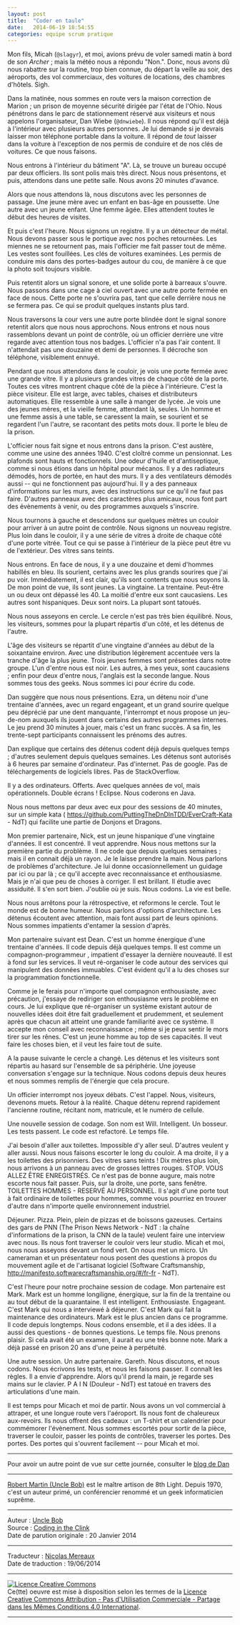 ```yaml
---
layout: post
title:  "Coder en taule"
date:   2014-06-19 18:54:55
categories: equipe scrum pratique
---
```

Mon fils, Micah (`@slagyr`), et moi, avions prévu de voler samedi matin à bord de son _Archer_ ; mais la météo nous a répondu "Non.". Donc, nous avons dû nous rabattre sur la routine, trop bien connue, du départ la veille au soir, des aéroports, des vol commerciaux, des voitures de locations, des chambres d'hôtels. Sigh.

Dans la matinée, nous sommes en route vers la maison correction de Marion ; un prison de moyenne sécurité dirigée par l'état de l'Ohio. Nous pénétrons dans le parc de stationnement réservé aux visiteurs et nous appelons l'organisateur, Dan Wiebe (`@dnwiebe`). Il nous répond qu'il est déjà à l'intérieur avec plusieurs autres personnes. Je lui demande si je devrais laisser mon téléphone portable dans la voiture. Il répond de _tout_ laisser dans la voiture à l'exception de nos permis de conduire et de nos clés de voitures. Ce que nous faisons.

Nous entrons à l'intérieur du bâtiment "A". Là, se trouve un bureau occupé par deux officiers. Ils sont polis mais très direct. Nous nous présentons, et puis, attendons dans une petite salle. Nous avons 20 minutes d'avance.

Alors que nous attendons là, nous discutons avec les personnes de passage. Une jeune mère avec un enfant en bas-âge en poussette. Une autre avec un jeune enfant. Une femme âgée. Elles attendent toutes le début des heures de visites.

Et puis c'est l'heure. Nous signons un registre. Il y a un détecteur de métal. Nous devons passer sous le portique avec nos poches retournées. Les miennes ne se retournent pas, mais l'officier me fait passer tout de même. Les vestes sont fouillées. Les clés de voitures examinées. Les permis de conduire mis dans des portes-badges autour du cou, de manière à ce que la photo soit toujours visible.

Puis retentit alors un signal sonore, et une solide porte à barreaux s'ouvre. Nous passons dans une cage à ciel ouvert avec une autre porte fermée en face de nous. Cette porte ne s'ouvrira pas, tant que celle derrière nous ne se fermera pas. Ce qui se produit quelques instants plus tard.

Nous traversons la cour vers une autre porte blindée dont le signal sonore retentit alors que nous nous approchons. Nous entrons et nous nous rassemblons devant un point de contrôle, où un officier derrière une vitre regarde avec attention tous nos badges. L'officier n'a pas l'air content. Il n'attendait pas une douzaine et demi de personnes. Il décroche son téléphone, visiblement ennuyé.

Pendant que nous attendons dans le couloir, je vois une porte fermée avec une grande vitre. Il y a plusieurs grandes vitres de chaque côté de la porte. Toutes ces vitres montrent chaque côté de la pièce à l'intérieure. C'est la pièce visiteur. Elle est large, avec tables, chaises et distributeurs automatiques. Elle ressemble à une salle à manger de lycée. Je vois une des jeunes mères, et la vieille femme, attendant là, seules. Un homme et une femme assis à une table, se caressent la main, se sourient et se regardent l'un l'autre, se racontant des petits mots doux. Il porte le bleu de la prison. 

L'officier nous fait signe et nous entrons dans la prison. C'est austère, comme une usine des années 1940. C'est cloîtré comme un pensionnat. Les plafonds sont hauts et fonctionnels. Une odeur d'huile et d'antiseptique, comme si nous étions dans un hôpital pour mécanos. Il y a des radiateurs démodés, hors de portée, en haut des murs. Il y a des ventilateurs démodés aussi -- qui ne fonctionnent pas aujourd'hui. Il y a des panneaux d'informations sur les murs, avec des instructions sur ce qu'il ne faut pas faire. D'autres panneaux avec des caractères plus amicaux, nous font part des évènements à venir, ou des programmes auxquels s'inscrire.

Nous tournons à gauche et descendons sur quelques mètres un couloir pour arriver à un autre point de contrôle. Nous signons un nouveau registre. Plus loin dans le couloir, il y a une série de vitres à droite de chaque côté d'une porte vitrée. Tout ce qui se passe à l'intérieur de la pièce peut être vu de l'extérieur. Des vitres sans teints.

Nous entrons. En face de nous, il y a une douzaine et demi d'hommes habillés en bleu. Ils sourient, certains avec les plus grands sourires que j'ai pu voir. Immédiatement, il est clair, qu'ils sont contents que nous soyons là. De mon point de vue, ils sont jeunes. La vingtaine. La trentaine. Peut-être un ou deux ont dépassé les 40. La moitié d'entre eux sont caucasiens. Les autres sont hispaniques. Deux sont noirs. La plupart sont tatoués.

Nous nous asseyons en cercle. Le cercle n'est pas très bien équilibré. Nous, les visiteurs, sommes pour la plupart répartis d'un côté, et les détenus de l'autre.

L'âge des visiteurs se répartit d'une vingtaine d'années au début de la soixantaine environ. Avec une distribution légèrement accentuée vers la tranche d'âge la plus jeune. Trois jeunes femmes sont présentes dans notre groupe. L'un d'entre nous est noir. Les autres, à mes yeux, sont caucasiens ; enfin pour deux d'entre nous, l'anglais est la seconde langue. Nous sommes tous des geeks. Nous sommes ici pour écrire du code.

Dan suggère que nous nous présentions. Ezra, un détenu noir d'une trentaine d'années, avec un regard engageant, et un grand sourire quelque peu déprécié par une dent manquante, l'interrompt et nous propose un jeu-de-nom auxquels ils jouent dans certains des autres programmes internes. Le jeu prend 30 minutes à jouer, mais c'est un franc succès. A sa fin, les trente-sept participants connaissent les prénoms des autres. 

Dan explique que certains des détenus codent déjà depuis quelques temps ; d'autres seulement depuis quelques semaines. Les détenus sont autorisés à 6 heures par semaine d'ordinateur. Pas d'internet. Pas de google. Pas de téléchargements de logiciels libres. Pas de StackOverflow.

Il y a des ordinateurs. Offerts. Avec quelques années de vol, mais opérationnels. Double écrans ! Eclipse. Nous coderons en Java.

Nous nous mettons par deux avec eux pour des sessions de 40 minutes, sur un simple kata ( https://github.com/PuttingTheDnDInTDD/EverCraft-Kata - NdT) qui facilite une partie de Donjons et Dragons.

Mon premier partenaire, Nick, est un jeune hispanique d'une vingtaine d'années. Il est concentré. Il veut apprendre. Nous nous mettons sur la première partie du problème. Il ne code que depuis quelques semaines ; mais il en connait déjà un rayon. Je le laisse prendre la main. Nous parlons de problèmes d'architecture. Je lui donne occasionnellement un guidage par ici ou par là ; ce qu'il accepte avec reconnaissance et enthousiasme. Mais je n'ai que peu de choses à corriger. Il est brillant. Il étudie avec assiduité. Il s'en sort bien. J'oublie où je suis. Nous codons. La vie est belle.

Nous nous arrêtons pour la rétrospective, et reformons le cercle. Tout le monde est de bonne humeur. Nous parlons d'options d'architecture. Les détenus écoutent avec attention, mais font aussi part de leurs opinions. Nous sommes impatients d'entamer la session d'après.

Mon partenaire suivant est Dean. C'est un homme énergique d'une trentaine d'années. Il code depuis déjà quelques temps. Il est comme un compagnon-programmeur , impatient d'essayer la dernière nouveauté. Il est à fond sur les services. Il veut ré-organiser le code autour des services qui manipulent des données immuables. C'est évident qu'il a lu des choses sur la programmation fonctionnelle.

Comme je le ferais pour n'importe quel compagnon enthousiaste, avec précaution, j'essaye  de rediriger son enthousiasme vers le problème en cours. Je lui explique que ré-organiser un système existant autour de nouvelles idées doit être fait graduellement et prudemment, et seulement après que chacun ait atteint une grande familiarité avec ce système. Il accepte  mon conseil avec reconnaissance ; même si je peux sentir le mors tirer sur les rênes. C'est un jeune homme au top de ses capacités. Il veut faire les choses bien, et il veut les faire tout de suite.

A la pause suivante le cercle a changé. Les détenus et les visiteurs sont répartis au hasard sur l'ensemble de sa périphérie. Une joyeuse conversation s'engage sur la technique. Nous codons depuis deux heures et nous sommes remplis de l'énergie que cela procure.

Un officier interrompt nos joyeux débats. C'est l'appel. Nous, visiteurs, devenons muets. Retour à la réalité. Chaque détenu reprend rapidement l'ancienne routine, récitant nom, matricule, et le numéro de cellule.

Une nouvelle session de codage. Son nom est Will. Intelligent. Un bosseur. Les tests passent. Le code est refactoré. Le temps file.

J'ai besoin d'aller aux toilettes. Impossible d'y aller seul. D'autres veulent y aller aussi. Nous nous faisons escorter le long du couloir. A ma droite, il y a les toilettes des prisonniers. Des vitres sans teints ! Dix mètres plus loin, nous arrivons à un panneau avec de grosses lettres rouges. STOP. VOUS ALLEZ ÊTRE ENREGISTRÉS. Ce n'est pas de bonne augure, mais notre escorte nous fait passer. Puis, sur la droite, une porte, sans fenêtre. TOILETTES HOMMES - RESERVÉ AU PERSONNEL. Il s'agit d'une porte tout à fait ordinaire de toilettes pour hommes, comme vous pourriez en trouver d'autre dans n'importe quelle environnement industriel. 

Déjeuner. Pizza. Plein, plein de pizzas et de boissons gazeuses. Certains des gars de PNN (The Prison News Network - NdT : la chaîne d'informations de la prison, la CNN de la taule) veulent faire une interview avec nous. Ils nous font traverser le couloir vers leur studio. Micah et moi, nous nous asseyons devant un fond vert. On nous met un micro. Un cameraman et un présentateur nous posent des questions à propos du mouvement agile et de l'artisanat logiciel (Software Craftsmanship, http://manifesto.softwarecraftsmanship.org/#/fr-fr - NdT).

C'est l'heure pour notre prochaine session de codage. Mon partenaire est Mark. Mark est un homme longiligne, énergique, sur la fin de la trentaine ou au tout début de la quarantaine. Il est intelligent. Enthousiaste. Engageant. C'est Mark qui nous a interviewé à déjeuner. C'est Mark qui fait la maintenance des ordinateurs. Mark est le plus ancien dans ce programme. Il code depuis longtemps. Nous codons ensemble, et il a des idées. Il a aussi des questions - de bonnes questions. Le temps file. Nous prenons plaisir. Si cela avait été un examen, il aurait eu une très bonne note. Mark a déjà passé en prison 20 ans d'une peine à perpétuité.

Une autre session. Un autre partenaire. Gareth. Nous discutons, et nous codons. Nous écrivons les tests, et nous les faisons passer. Il connaît les règles. Il a envie d'apprendre. Alors qu'il prend la main, je regarde ses mains sur le clavier. P A I N (Douleur - NdT) est tatoué en travers des articulations d'une main.

Il est temps pour Micach et moi de partir. Nous avons un vol commercial à attraper, et une longue route vers l'aéroport. Ils nous font de chaleureux aux-revoirs. Ils nous offrent des cadeaux : un T-shirt et un calendrier pour commémorer l'évènement. Nous sommes escortés pour sortir de la pièce, traverser le couloir, passer les points de contrôles, traverser les portes. Des portes. Des portes qui s'ouvrent facilement -- pour Micah et moi.

---

Pour avoir un autre point de vue sur cette journée, consulter le [blog de Dan](http://javaguys.wordpress.com/2014/01/19/coding-in-the-clink-9-in-the-can-part-i/)

---

[Robert Martin (Uncle Bob)](http://www.8thlight.com/team/uncle-bob) est le maître artison de 8th Light. Depuis 1970, c'est un auteur primé, un conférencier renommé et un geek informaticien suprême.

---
Auteur : [Uncle Bob](http://www.8thlight.com/team/uncle-bob)  
Source : [Coding in the Clink](http://blog.8thlight.com/uncle-bob/2014/01/20/Marion_Correctional.html)  
Date de parution originale : 20 Janvier 2014  

---
Traducteur : [Nicolas Mereaux](http://www.les-traducteurs-agiles.org/traducteurs.html)  
Date de traduction : 19/06/2014  

---

<a rel="license" href="http://creativecommons.org/licenses/by-nc-sa/4.0/"><img alt="Licence Creative Commons" style="border-width:0" src="http://i.creativecommons.org/l/by-nc-sa/4.0/88x31.png" /></a><br />Ce(tte) oeuvre est mise à disposition selon les termes de la <a rel="license" href="http://creativecommons.org/licenses/by-nc-sa/4.0/">Licence Creative Commons Attribution - Pas d'Utilisation Commerciale - Partage dans les Mêmes Conditions 4.0 International</a>.

---